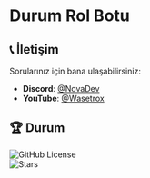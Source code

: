 # Durum Rol Botu

## 📞 İletişim

Sorularınız için bana ulaşabilirsiniz:  
- **Discord**: [@NovaDev](https://discord.gg/novadev)  
- **YouTube**: [@Wasetrox](https://youtube.com/@Wasetrox)  

## 🏆 Durum

![GitHub License](https://img.shields.io/badge/license-MIT-blue.svg)  
![Stars](https://img.shields.io/github/stars/wasetrox/v14-durum-rol?style=social)  
